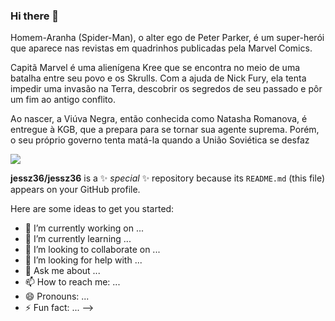 ### Hi there 👋

Homem-Aranha (Spider-Man), o alter ego de Peter Parker, é um super-herói que aparece nas revistas em quadrinhos publicadas pela Marvel Comics. 

Capitã Marvel é uma alienígena Kree que se encontra no meio de uma batalha entre seu povo e os Skrulls. Com a ajuda de Nick Fury, ela tenta impedir uma invasão na Terra, descobrir os segredos de seu passado e pôr um fim ao antigo conflito.

Ao nascer, a Viúva Negra, então conhecida como Natasha Romanova, é entregue à KGB, que a prepara para se tornar sua agente suprema. Porém, o seu próprio governo tenta matá-la quando a União Soviética se desfaz

![](https://github.com/jessz36/jessz36/assets/148448714/59311888-460f-4b7c-98ed-325c7e88adeb)


**jessz36/jessz36** is a ✨ _special_ ✨ repository because its `README.md` (this file) appears on your GitHub profile.

Here are some ideas to get you started:

- 🔭 I’m currently working on ...
- 🌱 I’m currently learning ...
- 👯 I’m looking to collaborate on ...
- 🤔 I’m looking for help with ...
- 💬 Ask me about ...
- 📫 How to reach me: ...
- 😄 Pronouns: ...
- ⚡ Fun fact: ...
-->
